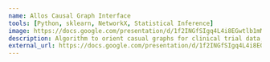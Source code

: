 ```yaml
---
name: Allos Causal Graph Interface
tools: [Python, sklearn, NetworkX, Statistical Inference]
image: https://docs.google.com/presentation/d/1f2INGfSIgq4L4i8EGwtlb1mMH-cRYrOb/edit?usp=drive_link&ouid=113555303266479686759&rtpof=true&sd=true
description: Algorithm to orient casual graphs for clinical trial data, as part of a research internship for Berkeley startup Allos AI.
external_url: https://docs.google.com/presentation/d/1f2INGfSIgq4L4i8EGwtlb1mMH-cRYrOb/edit?usp=drive_link&ouid=113555303266479686759&rtpof=true&sd=true
---
```

